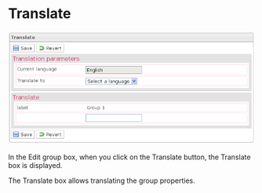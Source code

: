<!--
created_at: '2012-04-12 18:29:21'
updated_at: '2013-03-13 13:59:16'
authors:
    - 'Jérôme Bogaerts'
contributors:
    - 'Sophie Doublet'
tags:
    - 'Manage Groups'
-->

Translate
=========

![](../resources/groups-translate.png)

In the Edit group box, when you click on the Translate button, the Translate box is displayed.

The Translate box allows translating the group properties.


